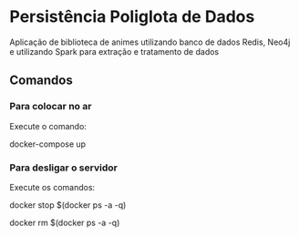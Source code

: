 # Persistência Poliglota de Dados

Aplicação de biblioteca de animes utilizando banco de dados Redis, Neo4j e utilizando Spark para extração e tratamento de dados

## Comandos

### Para colocar no ar

Execute o comando: 

docker-compose up

### Para desligar o servidor

Execute os comandos:

docker stop $(docker ps -a -q)

docker rm $(docker ps -a -q)
